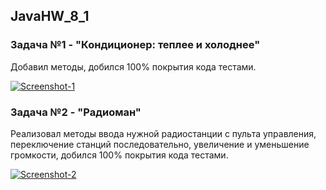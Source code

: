 ## JavaHW_8_1
### Задача №1 - "Кондиционер: теплее и холоднее"
Добавил методы, добился 100% покрытия кода тестами.

<a href="https://imgbb.com/"><img src="https://i.ibb.co/XymrnR1/Screenshot-1.png" alt="Screenshot-1" border="0" /></a>

### Задача №2 - "Радиоман"
Реализовал методы ввода нужной радиостанции с пульта управления, переключение станций последовательно, увеличение и уменьшение громкости, добился 100% покрытия кода тестами.

<a href="https://ibb.co/PNws7km"><img src="https://i.ibb.co/yXWmw2f/Screenshot-2.png" alt="Screenshot-2" border="0"></a>

